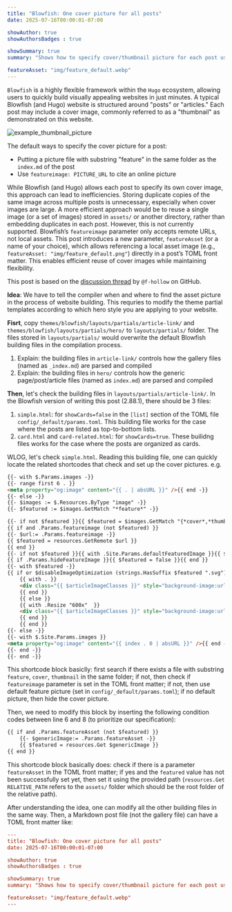 ```yaml
---
title: "Blowfish: One cover picture for all posts"
date: 2025-07-16T00:00:01-07:00

showAuthor: true
showAuthorsBadges : true

showSummary: true
summary: "Shows how to specify cover/thumbnail picture for each post using assets without duplicate copies."

featureAsset: "img/feature_default.webp"
---
```



`Blowfish​` is a highly flexible framework within the `​Hugo​` ecosystem, allowing users to quickly build visually appealing websites in just minutes.
A typical Blowfish (and Hugo) website is structured around "posts" or "articles." Each post may include a cover image, commonly referred to as a "thumbnail" as demonstrated on this website.

![example_thumbnail_picture](img/feature_default.webp "An example cover/thumbnail picture")

The default ways to specify the cover picture for a post:

- Putting a picture file with substring "feature" in the same folder as the `index.md` of the post
- Use `featureimage: PICTURE_URL` to cite an online picture

While Blowfish (and Hugo) allows each post to specify its own cover image, this approach can lead to inefficiencies. Storing duplicate copies of the same image across multiple posts is unnecessary, especially when cover images are large.
A more efficient approach would be to reuse a single image (or a set of images) stored in `assets/` or another directory, rather than embedding duplicates in each post. However, this is not currently supported. Blowfish’s `featureimage` parameter only accepts remote URLs, not local assets.
This post introduces a new parameter, `featureAsset` (or a name of your choice), which allows referencing a local asset image (e.g., `featureAsset: "img/feature_default.png"`) directly in a post’s TOML front matter. This enables efficient reuse of cover images while maintaining flexibility.

This post is based on the [discussion thread](https://github.com/nunocoracao/blowfish/discussions/1672) by `@f-hollow` on GitHub.

**Idea**: We have to tell the compiler when and where to find the asset picture in the process of website building. This requries to modify the theme partial templates according to which hero style you are applying to your website.

**Fisrt**, copy `themes/blowfish/layouts/partials/article-link/` and `themes/blowfish/layouts/partials/hero/` to `layouts/partials/` folder. The files stored in `layouts/partials/` would overwrite the default Blowfish building files in the compilation process.

1. Explain: the building files in `article-link/` controls how the gallery files (named as `_index.md`) are parsed and compiled
2. Explain: the building files in `hero/` controls how the generic page/post/article files (named as `index.md`) are parsed and compiled

**Then**, let's check the building files in `layouts/partials/article-link/`. In the Blowfish version of writing this post (2.88.1), there should be 3 files:

1. `simple.html`: for `showCards=false` in the `[list]` section of the TOML file `config/_default/params.toml`. This building file works for the case where the posts are listed as top-to-bottom lists.
2. `card.html` and `card-related.html`: for `showCards=true`. These builidng files works for the case where the posts are organized as cards.

WLOG, let's check `simple.html`. Reading this building file, one can quickly locate the related shortcodes that check and set up the cover pictures. e.g.

```html {lineNos=inline}
{{- with $.Params.images -}}
{{- range first 6 . }}
<meta property="og:image" content="{{ . | absURL }}" />{{ end -}}
{{- else -}}
{{- $images := $.Resources.ByType "image" -}}
{{- $featured := $images.GetMatch "*feature*" -}}

{{- if not $featured }}{{ $featured = $images.GetMatch "{*cover*,*thumbnail*}" }}{{ end -}}
{{ if and .Params.featureimage (not $featured) }}
{{- $url:= .Params.featureimage -}}
{{ $featured = resources.GetRemote $url }}
{{ end }}
{{- if not $featured }}{{ with .Site.Params.defaultFeaturedImage }}{{ $featured = resources.Get . }}{{ end }}{{ end -}}
{{ if .Params.hideFeatureImage }}{{ $featured = false }}{{ end }}
{{- with $featured -}}
{{ if or $disableImageOptimization (strings.HasSuffix $featured ".svg")}}
    {{ with . }}
    <div class="{{ $articleImageClasses }}" style="background-image:url({{ .RelPermalink }});"></div>
    {{ end }}
    {{ else }}
    {{ with .Resize "600x"  }}
    <div class="{{ $articleImageClasses }}" style="background-image:url({{ .RelPermalink }});"></div>
    {{ end }}
    {{ end }}
{{- else -}}
{{- with $.Site.Params.images }}
<meta property="og:image" content="{{ index . 0 | absURL }}" />{{ end -}}
{{- end -}}
{{- end -}}
```

This shortcode block basiclly: first search if there exists a file with substring `feature`, `cover`, `thumbnail` in the same folder; if not, then check if `featureimage` parameter is set in the TOML front matter; if not, then use default feature picture (set in `config/_default/params.toml`); if no default picture, then hide the cover picture.

Then, we need to modify this block by inserting the following condition codes between line 6 and 8 (to prioritize our specification):

```html {lineNos=inline}
{{ if and .Params.featureAsset (not $featured) }}
    {{- $genericImage:= .Params.featureAsset -}}
    {{ $featured = resources.Get $genericImage }}
{{ end }}
```

This shortcode block basically does: check if there is a parameter `featureAsset` in the TOML front matter; if yes and the `featured` value has not been successfully set yet, then set it using the provided path (`resources.Get RELATIVE_PATH` refers to the `assets/` folder which should be the root folder of the relative path).

After understanding the idea, one can modify all the other building files in the same way.
Then, a Markdown post file (not the gallery file) can have a TOML front matter like:

```toml
---
title: "Blowfish: One cover picture for all posts"
date: 2025-07-16T00:00:01-07:00

showAuthor: true
showAuthorsBadges : true

showSummary: true
summary: "Shows how to specify cover/thumbnail picture for each post using assets without duplicate copies."

featureAsset: "img/feature_default.webp"
---
```
